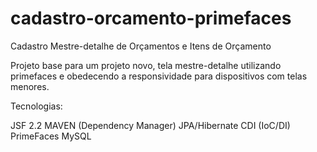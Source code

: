 # cadastro-orcamento-primefaces
Cadastro Mestre-detalhe de Orçamentos e Itens de Orçamento

Projeto base para um projeto novo, tela mestre-detalhe utilizando primefaces e obedecendo a responsividade para dispositivos com telas menores.

Tecnologias:

JSF 2.2
MAVEN (Dependency Manager)
JPA/Hibernate
CDI (IoC/DI)
PrimeFaces
MySQL
